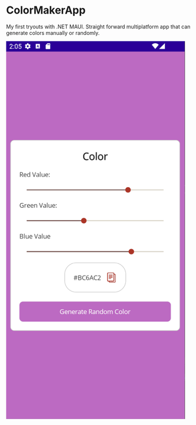 # ColorMakerApp
My first tryouts with .NET MAUI. Straight forward multiplatform app that can generate colors manually or randomly. 

<img src="/ColorMakerApp/Resources/Images/android.png">